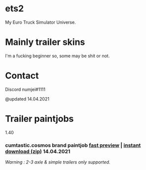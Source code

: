 # ets2
My Euro Truck Simulator Universe.

# Mainly trailer skins
I'm a fucking beginner so, some may be shit or not.

# Contact
Discord numjei#1111

@updated 14.04.2021

# Trailer paintjobs

1.40 
### cumtastic.cosmos brand paintjob [fast preview](https://i.imgur.com/1CXFL1l.png) | [instant download (zip)](https://github.com/numjei/ets2/raw/main/cumtasticcosmos.zip) 14.04.2021

*Warning : 2-3 axle & simple trailers only supported.* 

